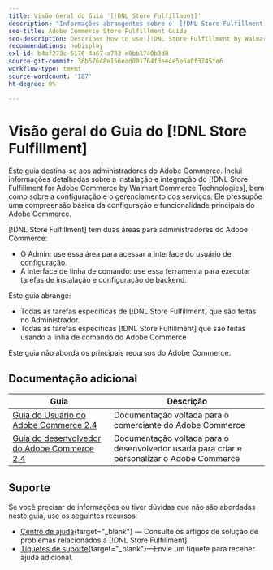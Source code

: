 ```yaml
---
title: Visão Geral do Guia '[!DNL Store Fulfillment]'
description: "Informações abrangentes sobre o  [!DNL Store Fulfillment] para administradores do Adobe Commerce, incluindo instalação e integração."
seo-title: Adobe Commerce Store Fulfillment Guide
seo-description: Describes how to use [!DNL Store Fulfillment by Walmart Commerce Technologies] services with Adobe Commerce.
recommendations: noDisplay
exl-id: b4af273c-5176-4a67-a783-e0bb1740b3d8
source-git-commit: 36b57648e156ead801764f3ee4e5e6a0f3245fe6
workflow-type: tm+mt
source-wordcount: '187'
ht-degree: 0%

---
```


# Visão geral do Guia do [!DNL Store Fulfillment]

Este guia destina-se aos administradores do Adobe Commerce. Inclui informações detalhadas sobre a instalação e integração do [!DNL Store Fulfillment for Adobe Commerce by Walmart Commerce Technologies], bem como sobre a configuração e o gerenciamento dos serviços. Ele pressupõe uma compreensão básica da configuração e funcionalidade principais do Adobe Commerce.

[!DNL Store Fulfillment] tem duas áreas para administradores do Adobe Commerce:

* O Admin: use essa área para acessar a interface do usuário de configuração.
* A interface de linha de comando: use essa ferramenta para executar tarefas de instalação e configuração de backend.

Este guia abrange:

* Todas as tarefas específicas de [!DNL Store Fulfillment] que são feitas no Administrador.
* Todas as tarefas específicas [!DNL Store Fulfillment] que são feitas usando a linha de comando do Adobe Commerce

Este guia não aborda os principais recursos do Adobe Commerce.

## Documentação adicional

| Guia | Descrição |
|-----------------------------------------------------------------------|----------------------------------------------------------------------------|
| [Guia do Usuário do Adobe Commerce 2.4](https://docs.magento.com/user-guide/) | Documentação voltada para o comerciante do Adobe Commerce |
| [Guia do desenvolvedor do Adobe Commerce 2.4](https://devdocs.magento.com/) | Documentação voltada para o desenvolvedor usada para criar e personalizar o Adobe Commerce |

## Suporte

Se você precisar de informações ou tiver dúvidas que não são abordadas neste guia, use os seguintes recursos:

* [Centro de ajuda](https://experienceleague.adobe.com/docs/commerce-knowledge-base/kb/help-center-guide/magento-help-center-user-guide.html#submit-ticket){target="_blank"} — Consulte os artigos de solução de problemas relacionados a [!DNL Store Fulfillment].
* [Tíquetes de suporte](https://experienceleague.adobe.com/docs/commerce-knowledge-base/kb/help-center-guide/magento-help-center-user-guide.html#submit-ticket){target="_blank"}—Envie um tíquete para receber ajuda adicional.
